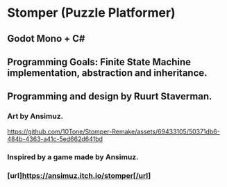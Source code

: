 # Stomper (Puzzle Platformer)

## Godot Mono + C#

## Programming Goals: Finite State Machine implementation, abstraction and inheritance.

## Programming and design by Ruurt Staverman.
### Art by Ansimuz.

https://github.com/10Tone/Stomper-Remake/assets/69433105/50371db6-484b-4363-a41c-5ed662d641bd



### Inspired by a game made by Ansimuz.
### [url]https://ansimuz.itch.io/stomper[/url]

